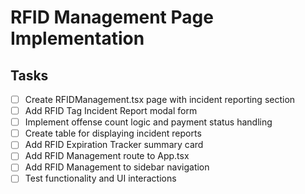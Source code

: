 # RFID Management Page Implementation

## Tasks
- [ ] Create RFIDManagement.tsx page with incident reporting section
- [ ] Add RFID Tag Incident Report modal form
- [ ] Implement offense count logic and payment status handling
- [ ] Create table for displaying incident reports
- [ ] Add RFID Expiration Tracker summary card
- [ ] Add RFID Management route to App.tsx
- [ ] Add RFID Management to sidebar navigation
- [ ] Test functionality and UI interactions
